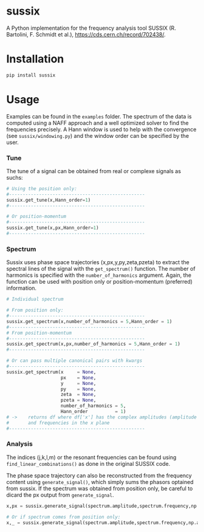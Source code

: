 # sussix

A Python implementation for the frequency analysis tool SUSSIX (R. Bartolini, F. Schmidt et al.), https://cds.cern.ch/record/702438/.

# Installation
```bash
pip install sussix
```

# Usage
Examples can be found in the `examples` folder. The spectrum of the data is computed using a NAFF approach and a well optimized solver to find the frequencies precisely. A Hann window is used to help with the convergence (see `sussix/windowing.py`) and the window order can be specified by the user. 


### Tune
The tune of a signal can be obtained from real or complexe signals as suchs:
```python
# Using the position only:
#--------------------------------------------------
sussix.get_tune(x,Hann_order=1)
#--------------------------------------------------

# Or position-momentum
#--------------------------------------------------
sussix.get_tune(x,px,Hann_order=1)
#--------------------------------------------------
``` 

### Spectrum
 
Sussix uses phase space trajectories (x,px,y,py,zeta,pzeta) to extract the spectral lines of the signal with the `get_spectrum()` function. The number of harmonics is specified with the `number_of_harmonics` argument. Again, the function can be used with position only or position-momentum (preferred) information.

```python
# Individual spectrum

# From position only:
#--------------------------------------------------
sussix.get_spectrum(x,number_of_harmonics = 5,Hann_order = 1)
#--------------------------------------------------
# From position-momentum
#--------------------------------------------------
sussix.get_spectrum(x,px,number_of_harmonics = 5,Hann_order = 1)
#--------------------------------------------------

# Or can pass multiple canonical pairs with kwargs
#--------------------------------------------------
sussix.get_spectrum(x     = None,
                    px    = None,
                    y     = None,
                    py    = None,
                    zeta  = None,
                    pzeta = None,
                    number_of_harmonics = 5,
                    Hann_order          = 1)
# ->    returns df where df['x'] has the complex amplitudes (amplitude + phase) 
#       and frequencies in the x plane
#--------------------------------------------------


``` 

### Analysis

The indices (j,k,l,m) or the resonant frequencies can be found using `find_linear_combinations()` as done in the original SUSSIX code. 

The phase space trajectory can also be reconstructed from the frequency content using `generate_signal()`, which  simply sums the phasors optained from sussix. If the spectrum was obtained from position only, be careful to dicard the px output from `generate_signal`.
```python
x,px = sussix.generate_signal(spectrum.amplitude,spectrum.frequency,np.arange(int(1e4)))

# Or if spectrum comes from position only:
x,_ = sussix.generate_signal(spectrum.amplitude,spectrum.frequency,np.arange(int(1e4)))
```






